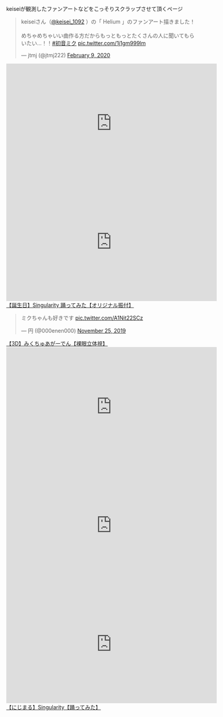 keiseiが観測したファンアートなどをこっそりスクラップさせて頂くページ

<blockquote class="twitter-tweet"><p lang="ja" dir="ltr">keiseiさん（<a href="https://twitter.com/keisei_1092?ref_src=twsrc%5Etfw">@keisei_1092</a> ）の「 Helium 」のファンアート描きました！<br><br>めちゃめちゃいい曲作る方だからもっともっとたくさんの人に聞いてもらいたい…！！<a href="https://twitter.com/hashtag/%E5%88%9D%E9%9F%B3%E3%83%9F%E3%82%AF?src=hash&amp;ref_src=twsrc%5Etfw">#初音ミク</a> <a href="https://t.co/1j1gm999lm">pic.twitter.com/1j1gm999lm</a></p>&mdash; jtmj (@jtmj222) <a href="https://twitter.com/jtmj222/status/1226493895070011392?ref_src=twsrc%5Etfw">February 9, 2020</a></blockquote> <script async src="https://platform.twitter.com/widgets.js" charset="utf-8"></script>

<iframe width="560" height="315" src="https://www.youtube.com/embed/PSjK80okqZ4" frameborder="0" allow="accelerometer; autoplay; encrypted-media; gyroscope; picture-in-picture" allowfullscreen></iframe>

<iframe width="560" height="315" src="https://www.youtube.com/embed/snQxcW7LjdA" frameborder="0" allow="accelerometer; autoplay; encrypted-media; gyroscope; picture-in-picture" allowfullscreen></iframe>

<script type="application/javascript" src="https://embed.nicovideo.jp/watch/sm35720067/script?w=640&h=360"></script><noscript><a href="https://www.nicovideo.jp/watch/sm35720067">【誕生日】Singularity 踊ってみた【オリジナル振付】</a></noscript>

<blockquote class="twitter-tweet"><p lang="ja" dir="ltr">ミクちゃんも好きです <a href="https://t.co/A1Nit22SCz">pic.twitter.com/A1Nit22SCz</a></p>&mdash; 円 (@000enen000) <a href="https://twitter.com/000enen000/status/1198951889183944704?ref_src=twsrc%5Etfw">November 25, 2019</a></blockquote> <script async src="https://platform.twitter.com/widgets.js" charset="utf-8"></script>

<script type="application/javascript" src="https://embed.nicovideo.jp/watch/sm35834622/script?w=640&h=360"></script><noscript><a href="https://www.nicovideo.jp/watch/sm35834622">【3D】みくちゅあがーでん【裸眼立体視】</a></noscript>

<iframe width="560" height="315" src="https://www.youtube.com/embed/cn_zmO3dyA0" frameborder="0" allow="accelerometer; autoplay; encrypted-media; gyroscope; picture-in-picture" allowfullscreen></iframe>

<iframe width="560" height="315" src="https://www.youtube.com/embed/iuLzBRr8YPg" frameborder="0" allow="accelerometer; autoplay; encrypted-media; gyroscope; picture-in-picture" allowfullscreen></iframe>

<iframe width="560" height="315" src="https://www.youtube.com/embed/re2b8s9Ax_g" frameborder="0" allow="accelerometer; autoplay; encrypted-media; gyroscope; picture-in-picture" allowfullscreen></iframe>

<script type="application/javascript" src="https://embed.nicovideo.jp/watch/sm31936167/script?w=640&h=360"></script><noscript><a href="https://www.nicovideo.jp/watch/sm31936167">【にじまる】Singularity【踊ってみた】</a></noscript>
